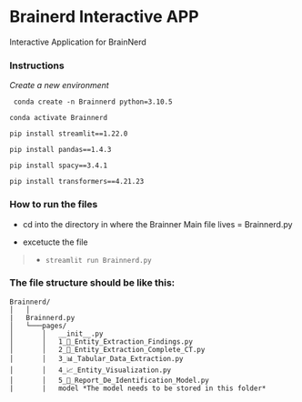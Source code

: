 # Brainerd Interactive APP

Interactive Application for BrainNerd


### Instructions

*Create a new environment*

` conda create -n Brainnerd python=3.10.5`

`conda activate Brainnerd`

`pip install streamlit==1.22.0`

`pip install pandas==1.4.3`

`pip install spacy==3.4.1`

`pip install transformers==4.21.23`


### How to run the files 

- cd into the directory in where the Brainner Main file lives = Brainnerd.py

- excetucte the file

> - `streamlit run Brainnerd.py`


### The file structure should be like this:

```
Brainnerd/
│   │
|   Brainnerd.py
│   └───pages/
│       │   __init__.py
│       │   1_📑_Entity_Extraction_Findings.py
│       │   2_📝_Entity_Extraction_Complete_CT.py
│       │   3_📊_Tabular_Data_Extraction.py
│       │   4_📈_Entity_Visualization.py
│       │   5_🎯_Report_De_Identification_Model.py
|       |   model *The model needs to be stored in this folder*
```
